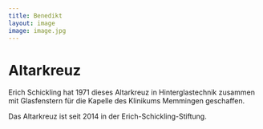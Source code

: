 ```yaml
---
title: Benedikt
layout: image
image: image.jpg
---
```


# Altarkreuz

Erich Schickling hat 1971 dieses Altarkreuz in Hinterglastechnik zusammen mit Glasfenstern für die Kapelle des Klinikums Memmingen geschaffen.

Das Altarkreuz ist seit 2014 in der Erich-Schickling-Stiftung.
